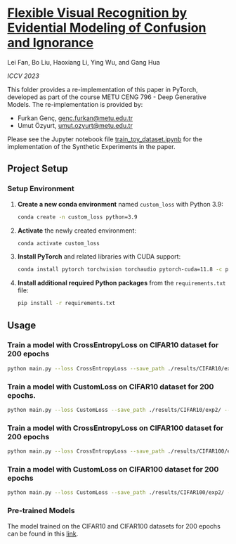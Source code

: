 # [Flexible Visual Recognition by Evidential Modeling of Confusion and Ignorance](https://openaccess.thecvf.com/content/ICCV2023/papers/Fan_Flexible_Visual_Recognition_by_Evidential_Modeling_of_Confusion_and_Ignorance_ICCV_2023_paper.pdf)

Lei Fan, Bo Liu, Haoxiang Li, Ying Wu, and Gang Hua

*ICCV 2023*

This folder provides a re-implementation of this paper in PyTorch, developed as part of the course METU CENG 796 - Deep Generative Models. The re-implementation is provided by:
* Furkan Genç, genc.furkan@metu.edu.tr 
* Umut Özyurt, umut.ozyurt@metu.edu.tr

Please see the Jupyter notebook file [train_toy_dataset.ipynb](train_toy_dataset.ipynb) for the implementation of the Synthetic Experiments in the paper.

## Project Setup

### Setup Environment

1. **Create a new conda environment** named `custom_loss` with Python 3.9:
    ```bash
    conda create -n custom_loss python=3.9
    ```

2. **Activate** the newly created environment:
    ```bash
    conda activate custom_loss
    ```

3. **Install PyTorch** and related libraries with CUDA support:
    ```bash
    conda install pytorch torchvision torchaudio pytorch-cuda=11.8 -c pytorch -c nvidia
    ```

4. **Install additional required Python packages** from the `requirements.txt` file:
    ```bash
    pip install -r requirements.txt
    ```

## Usage

### Train a model with CrossEntropyLoss on CIFAR10 dataset for 200 epochs
```bash
python main.py --loss CrossEntropyLoss --save_path ./results/CIFAR10/exp1/ --dataset CIFAR10 --max_num_epochs 200
```

### Train a model with CustomLoss on CIFAR10 dataset for 200 epochs. 
```bash
python main.py --loss CustomLoss --save_path ./results/CIFAR10/exp2/ --model_path ./results/CIFAR10/exp1/checkpoint_1000.pth --dataset CIFAR10 --resume --max_num_epochs 200
```

### Train a model with CrossEntropyLoss on CIFAR100 dataset for 200 epochs
```bash
python main.py --loss CrossEntropyLoss --save_path ./results/CIFAR100/exp1/ --dataset CIFAR100 --max_num_epochs 200
```

### Train a model with CustomLoss on CIFAR100 dataset for 200 epochs
```bash
python main.py --loss CustomLoss --save_path ./results/CIFAR100/exp2/ --model_path ./results/CIFAR100/exp1/checkpoint_1000.pth --dataset CIFAR100 --resume --max_num_epochs 200
```

### Pre-trained Models

The model trained on the CIFAR10 and CIFAR100 datasets for 200 epochs can be found in this [link](https://drive.google.com/drive/folders/1vjfo9FlwEuImDOGvFxDm_he1nAwZCKO2?usp=sharing).


